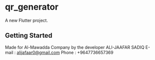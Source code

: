 # qr_generator

A new Flutter project.

## Getting Started

Made for Al-Mawadda Company  by the developer ALI-JAAFAR SADIQ 
E-mail : alijafaar0@gmail.com
Phone  : +9647736657369 